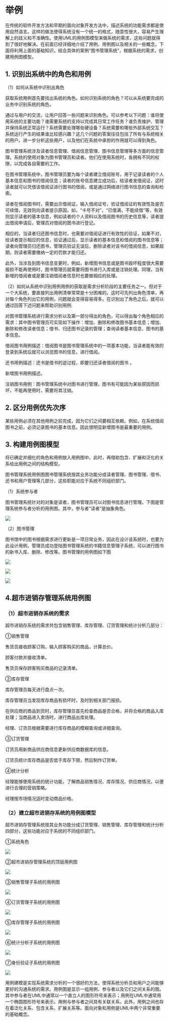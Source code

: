 # 举例

在传统的软件开发方法和早期的面向对象开发方法中，描述系统的功能需求都是使用自然语言。这样的做法使得系统没有一个统一的格式，随意性很大，容易产生理解上的歧义和不准确性。使用UML的用例图模型来做系统的需求，这些问题就得到了很好地解决。在前面已经详细地介绍了用例、用例图以及相关的一些概念，下面将利用上面的基础知识，结合具体的案例“图书管理系统”，根据系统的需求，创建用例图模型。



## 1. 识别出系统中的角色和用例

   （1）如何从系统中识别出角色

  获取系统用例首先要找出系统的角色。如何识别系统的角色？可以从系统要完成的业务中识别系统的角色。

通过与用户的交流，让用户回答一些问题来识别角色。可以参考以下问题：谁将使用系统的主要功能？谁需要系统的支持以完成其日常工作任务？谁负责维护、管理并保持系统正常运行？系统需要处理哪些硬设备？系统需要和哪些外部系统交互？系统运行产生的结果谁比较感兴趣？这几个问题的答案往往包括了所有与系统相关的用户。进一步分析这些用户，以及他们在系统中承担的作用就可以得到角色。

图书管理系统涉及读者信息管理、借阅信息管理、图书信息管理等多方面的信息管理。系统的使用对象为图书管理员和读者。他们在使用系统时，各拥有不同的权限，以完成各自需要的工作。

在图书管理系统中，图书管理员要为每个读者建立借阅账号，用于记录读者的个人基本信息和图书的借阅信息；读者的账号信息建立成功后，给读者发借阅证，这时读者就可以凭借该借阅证进行图书的借阅，或是通过网络进行图书信息的查询和检索。

读者在借阅图书时，需要出示借阅证，输入借阅证号，验证借阅证的有效性及是否可续借，无效则向读者提示原因，如，“卡号不对”，“已借满，不能续借”等，有效则显示读者的基本信息，例如读者的个人资料以及借阅图书的历史信息等，读者提出借阅申请后，管理员对借阅的图书进行登记。

相应的，当读者归还图书信息时，也需要对借阅证进行有效性的验证，如果不对，给读者提示相应的信息，验证通过后，显示读者的基本信息和借阅的图书信息等；读者向管理员归还图书，管理员验证无误后，删除读者对该书的借阅信息，如果超期，则读者需要缴纳一定的罚款才能归还。

此外，当涉及到图书信息变更时，例如，新增图书信息或是图书毁坏程度很大需要报损不能再使用时，图书管理员就需要将图书进行入库或是注销处理。同理，当有新增的借阅者或是要注销借阅者信息时也要做相应的处理。



（2）如何从系统中识别用例用例的获取是需求分析阶段的主要任务之一。但对于一个大系统，要直接列出用例清单常常是十分困难的。这时可先列出角色清单，再对每个角色列出它的用例，问题就会变得容易得多。在识别出了角色之后，就可以通过回答下述问题来帮助识别用例.

对图书管理系统进行需求分析以及第一部分得出的角色，可以得出每个角色相应的需求：其中图书管理员可实现如下操作：增加、删除和修改图书基本信息；增加、删除和修改读者信息；借书、归还图书记录的管理；查询读者基本信息、图书的基本信息。

借阅图书用例描述：借阅图书是图书管理系统中的一项基本功能，当读者能有效的登录到系统后就可以浏览图书的信息，进行借阅。

还书用例描述：还书是借书的逆过程，即要归还读者借阅的图书 。

新增图书用例描述。

注销图书用例：图书管理系统中对图书进行管理，图书有可能因为某些原因而损坏，不能再使用时，需要将其注销。

## 2. 区分用例优先次序

  某些用例必须在其他用例之前完成，因为它们之间要相互依赖。例如，在系统借阅图书之前，必须记录图书的基本信息。因此很明显新增图书是最重要的用例。

## 3. 构建用例图模型

  将已确定并细化的角色和用例放入用例图中。此时，再借助包含、扩展和泛化的关系给出用例之间的结构模型。



图书管理系统用例图图书管理系统按其业务功能分成读者管理、图书管理、借书、还书和用户管理等几部分，这些职能对应于系统不同组织部门。

（1）系统参与者

图书管理系统针对的对象是读者，图书管理员可以对图书信息进行管理。下图是管理系统参与者分析的用例图。其中，参与者“读者”是抽象角色。

![](https://cdn.jsdelivr.net/gh/ZanderZhao/img20/file/20200117211123.png)

（2）图书管理

图书馆中的图书根据需求进行更新是一项日常业务，因此在设计该系统时，也要为此设计用例，管理员成功登陆图书管理系统的书籍信息管理子系统，可以进行图书的新书入库、删除、修改等。图书管理的用例图如下图

![](https://cdn.jsdelivr.net/gh/ZanderZhao/img20/file/20200117211124.png)



![](https://cdn.jsdelivr.net/gh/ZanderZhao/img20/file/20200117211125.png)

![](https://cdn.jsdelivr.net/gh/ZanderZhao/img20/file/20200117211126.png)



## 4.超市进销存管理系统用例图

### （1）超市进销存系统的需求

超市进销存系统的需求共包含销售管理、库存管理、订货管理和统计分析几部分：

①销售管理

售货员接收顾客订购，输入顾客购买的商品，计算总价。

顾客付款并接收清单。

售货员保存顾客购买商品的记录清单。

②库存管理

库存管理员每天进行盘点一次。

库存管理员当发现库存商品有损坏时，及时到相关部门报损。

在供应商的商品到货时，库存管理员首先检查商品是否合格，并将合格的商品入库处理；当商品进入卖场时，进行商品出库处理。

经理、订货员根据需要进行库存商品的模糊查询或详细查询。

③订货管理

订货员用新商品供应商信息更新供应商数据库的信息。

订货员统计库存商品是否低于库存下限，然后制作订货单。

④统计分析

经理能够使用系统的统计功能，了解商品销售情况、库存情况、供应商情况，以便进行合理的营销策略。

经理按市场情况适时变动商品价格。

### （2）建立超市进销存系统的用例图模型

超市进销存管理系统按其业务功能分成订货管理、销售管理、库存管理和统计分析四部分，这些功能对应于系统的不同组织部门。

①系统角色

![](https://cdn.jsdelivr.net/gh/ZanderZhao/img20/file/20200117211127.png)



②超市进销存管理系统的顶层用例图

![](https://cdn.jsdelivr.net/gh/ZanderZhao/img20/file/20200117211128.png)

③销售管理子系统的用例图

![](https://cdn.jsdelivr.net/gh/ZanderZhao/img20/file/20200117211129.png)



④订货管理子系统的用例图

![](https://cdn.jsdelivr.net/gh/ZanderZhao/img20/file/20200117211130.png)

⑤库存管理子系统的用例图

![](https://cdn.jsdelivr.net/gh/ZanderZhao/img20/file/20200117211131.png)



⑥统计分析子系统的用例图

![](https://cdn.jsdelivr.net/gh/ZanderZhao/img20/file/20200117211132.png)

⑦身份验证子系统的用例图

![](https://cdn.jsdelivr.net/gh/ZanderZhao/img20/file/20200117211133.png)





用例建模是实现系统需求分析的一个很好的方法，使得系统分析员和用户之间能够更好的沟通系统的需求。用例图是显示一组用例、参与者以及它们之间关系的图。其中参与者在UML中通常以一个直立人的图形符号来表示；用例在UML中通常用一个椭圆图形符号来表示。用例与参与者之间具有关联关系，此外，用例之间也存在着泛化关系、包含关系、扩展关系等。面向对象和用例是UML中两个非常重要的基础概念。























